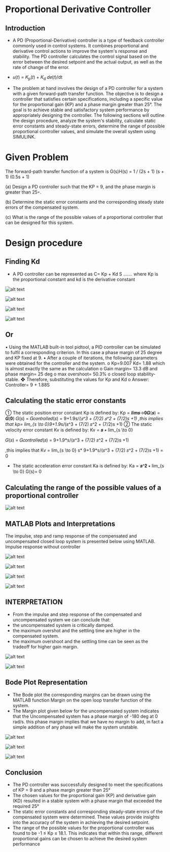 # Proportional Derivative Controller

## Introduction

- A PD (Proportional-Derivative) controller is a type of feedback controller commonly 
used in control systems. It combines proportional and derivative control actions to 
improve the system's response and stability. The PD controller calculates the control 
signal based on the error between the desired setpoint and the actual output, as 
well as the rate of change of the error.
 
- 𝑢(𝑡) = 𝐾<sub>p</sub>(𝑡) + 𝐾<sub>d</sub> 𝑑𝑒(𝑡)/dt




- The problem at hand involves the design of a PD controller for a system with a given forward-path transfer function. The objective is to design a controller that satisfies certain specifications, including a specific value for the proportional gain (KP) and a 
phase margin greater than 25°. The goal is to achieve stable and satisfactory system 
performance by appropriately designing the controller. The following sections will 
outline the design procedure, analyze the system's stability, calculate static error 
constants and steady-state errors, determine the range of possible proportional 
controller values, and simulate the overall system using SIMULINK.

# Given Problem 
The forward-path transfer function of a system is 
G(s)H(s) = 1 / (2s + 1) (s + 1) (0.5s + 1) 

(a) Design a PD controller such that the KP = 9, and the phase margin is greater than 25◦.
 
 (b) Determine the static error constants and the corresponding steady state errors of the 
compensated system. 

(c) What is the range of the possible values of a proportional controller that can be designed 
for this system.


# Design procedure
## Finding Kd
- A PD controller can be represented as 
 C= Kp + Kd S ……. where Kp is the proportional constant and kd is the derivative constant
  

![![alt text](Images\image.png)](../Images/image.png)

![![alt text](Images\image-1.png)](../Images/image-1.png)

![![alt text](Images\image-2.png)](../Images/image-2\.png)

![![alt text](Images\image-3.png)](../Images/image-3.png)

## Or 
• Using the MATLAB built-in tool pidtool, a PID controller can be simulated to fulfil a 
corresponding criterion. In this case a phase margin of 25 degree and KP fixed at 9.
• After a couple of iterations, the following parameters were obtained for the 
controller and the system.
o Kp=9.007 Kd= 1.88 which is almost exactly the same as the calculation
o Gain margin= 13.3 dB and phase margin= 25 deg
o max overshoot= 50.3%
o closed loop stability- stable.
❖ Therefore, substituting the values for Kp and Kd 
o Answer: Controller= 9 + 1.88S
## Calculating the static error constants
① The static position error constant Kp is defined by:
 Kp = 𝒍𝒊𝒎𝒔→𝟎𝑮(𝒔) = 𝑮(𝟎)
𝐺(𝑠) = 𝐺𝑐𝑜𝑛𝑡𝑟𝑜𝑙𝑙𝑒𝑑(𝑠) = 9+1.9*s/(𝑠^3 + (7/2) 𝑠^2 + (7/2)s +1) ,this implies that 
kp= lim_{s \to 0}9+1.9*s/(𝑠^3 + (7/2) 𝑠^2 + (7/2)s +1)
② The static velocity error constant Kv is defined by:
 Kv = 𝒔 ∗ lim_{s \to 0}

 𝐺(𝑠) = 𝐺𝑐𝑜𝑛𝑡𝑟𝑜𝑙𝑙𝑒𝑑(𝑠) = 9+1.9*s/(𝑠^3 + (7/2) 𝑠^2 + (7/2)s +1)

,this implies that 
Kv = lim_{s \to 0} s* 9+1.9*s/(𝑠^3 + (7/2) 𝑠^2 + (7/2)s +1) = 0

- The static acceleration error constant Ka is defined by:
 Ka = 𝒔^𝟐 ∗ lim_{s \to 0} G(s)= 0






## Calculating the range of the possible values of a proportional controller 

![![alt text](Images\image-4.png)](../Images/image-4.png)
## MATLAB Plots and Interpretations
The impulse, step and ramp response of the compensated and uncompensated closed loop 
system is presented below using MATLAB.
Impulse response without controller

![![alt text](Images\image-5.png)](../Images/image-5.png)

![![alt text](Images\image-6.png)](../Images/image-6.png)

![![alt text](Images\image-7.png)](../Images/image-7.png)

![![alt text](Images\image-8.png)](../Images/image-8.png)
## INTERPRETATION
- From the impulse and step response of the compensated and uncompensated system we 
can conclude that:
- the uncompensated system is critically damped.
- the maximum overshot and the settling time are higher in the compensated system.
- the maximum overshoot and the settling time can be seen as the tradeoff for higher gain margin.

![![alt text](Images\image-9.png)](../Images/image-9.png)

![![alt text](Images\image-10.png)](../Images/image-10.png)
## Bode Plot Representation
- The Bode plot the corresponding margins can be drawn using the MATLAB function
Margin on the open loop transfer function of the system. 
- The Margin plot given below for the uncompensated system indicates that the 
Uncompensated system has a phase margin of -180 deg at 0 rad/s. this phase margin 
implies that we have no margin to add, in fact a simple addition of any phase will 
make the system unstable.

![![alt text](Images\image-11.png)](../Images/image-11.png)

![![alt text](Images\image-12.png)](../Images/image-12.png)

![![alt text](Images\image-13.png)](../Images/image-13.png)

## Conclusion
- The PD controller was successfully designed to meet the specifications of KP = 9 and a 
phase margin greater than 25°
- The chosen values for the proportional gain (KP) and derivative gain (KD) resulted in a 
stable system with a phase margin that exceeded the required 25°
- The static error constants and corresponding steady-state errors of the compensated 
system were determined. These values provide insights into the accuracy of the system 
in achieving the desired setpoint.
- The range of the possible values for the proportional controller was found to be -1 ≤ Kp 
≤ 18.1. This indicates that within this range, different proportional gains can be chosen 
to achieve the desired system performance
